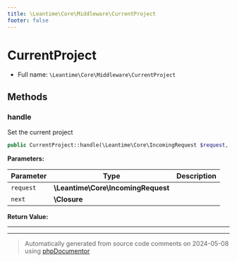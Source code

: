 ```yaml
---
title: \Leantime\Core\Middleware\CurrentProject
footer: false
---
```


# CurrentProject





* Full name: `\Leantime\Core\Middleware\CurrentProject`



## Methods

### handle

Set the current project

```php
public CurrentProject::handle(\Leantime\Core\IncomingRequest $request, \Closure $next): \Symfony\Component\HttpFoundation\Response
```








**Parameters:**

| Parameter | Type | Description |
|-----------|------|-------------|
| `request` | **\Leantime\Core\IncomingRequest** |  |
| `next` | **\Closure** |  |


**Return Value:**





---


---
> Automatically generated from source code comments on 2024-05-08 using [phpDocumentor](http://www.phpdoc.org/)
